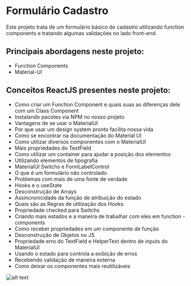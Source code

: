 # Formulário Cadastro
Este projeto trata de um formulário básico de cadastro utilizando function components e tratando algumas validações no lado front-end.
## Principais abordagens neste projeto:
- Function Components
- Material-UI

## Conceitos ReactJS presentes neste projeto:
- Como criar um Function Component e quais suas as diferenças dele com um Class Component
- Instalando pacotes via NPM no nosso projeto
- Vantagens de se usar o MaterialUI
- Por que usar um design system pronto facilita nossa vida
- Como se encontrar na documentação do Material UI
- Como utilizar diversos componentes com o MaterialUI
- Mais propriedades do TextField
- Como utilizar um container para ajudar a posição dos elementos
- Utilizando elementos de tipografia
- MaterialUI Switchs e FormLabelControl
- O que é um formulário não controlado
- Problemas com mais de uma fonte de verdade
- Hooks e o useState
- Desconstrução de Arrays
- Assincronicidade da função de atribuição do estado
- Quais são as Regras de utilização dos Hooks
- Propriedade checked para Switchs
- Criando mais estados e a maneira de trabalhar com eles em function - components
- Como receber propriedades em um componente de função
- Desconstrução de Objetos no JS
- Propriedade erro do TextField e HelperText dentro de inputs do MaterialUI
- Usando o estado para controla a exibição de erros
- Recebendo validação de maneira externa
- Como deixar os componentes mais reutilizáveis

![alt text](https://imgur.com/xqYKL9E.jpg)
